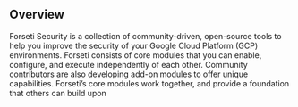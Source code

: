 ## Overview

Forseti Security is a collection of community-driven, open-source tools to help you improve the security of your Google Cloud Platform (GCP) environments. Forseti consists of core modules that you can enable, configure, and execute independently of each other. Community contributors are also developing add-on modules to offer unique capabilities. Forseti’s core modules work together, and provide a foundation that others can build upon